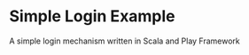 Simple Login Example
=====================================

A simple login mechanism written in Scala and Play Framework
